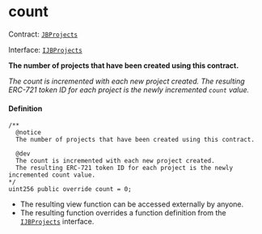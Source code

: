 # count

Contract: [`JBProjects`](/dev/deprecated/v2/contracts/jbprojects/README.md)

Interface: [`IJBProjects`](/dev/deprecated/v2/interfaces/ijbprojects.md)

**The number of projects that have been created using this contract.**

_The count is incremented with each new project created. The resulting ERC-721 token ID for each project is the newly incremented `count` value._

#### Definition

```
/**
  @notice
  The number of projects that have been created using this contract.

  @dev
  The count is incremented with each new project created.
  The resulting ERC-721 token ID for each project is the newly incremented count value.
*/
uint256 public override count = 0;
```

* The resulting view function can be accessed externally by anyone.
* The resulting function overrides a function definition from the [`IJBProjects`](/dev/deprecated/v2/interfaces/ijbprojects.md) interface.
